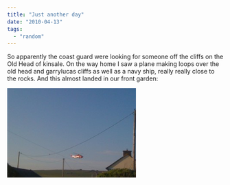 ```yaml
---
title: "Just another day"
date: "2010-04-13"
tags: 
  - "random"
---
```


So apparently the coast guard were looking for someone off the cliffs on the Old Head of kinsale. On the way home I saw a plane making loops over the old head and garrylucas cliffs as well as a navy ship, really really close to the rocks. And this almost landed in our front garden:

![rescue_helicopter](images/rescue_helicopter-300x208.jpg "rescue_helicopter")
